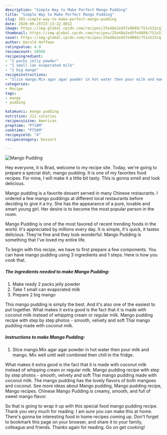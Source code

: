 ```yaml
---
description: "Simple Way to Make Perfect Mango Pudding"
title: "Simple Way to Make Perfect Mango Pudding"
slug: 365-simple-way-to-make-perfect-mango-pudding
date: 2020-09-25T23:13:22.801Z
image: https://img-global.cpcdn.com/recipes/25e48e2ed5fe9889/751x532cq70/mango-pudding-recipe-main-photo.jpg
thumbnail: https://img-global.cpcdn.com/recipes/25e48e2ed5fe9889/751x532cq70/mango-pudding-recipe-main-photo.jpg
cover: https://img-global.cpcdn.com/recipes/25e48e2ed5fe9889/751x532cq70/mango-pudding-recipe-main-photo.jpg
author: Harold Hoffman
ratingvalue: 4.9
reviewcount: 20566
recipeingredient:
- "2 packs jelly powder"
- "1 small can evaporated milk"
- "2 big mango"
recipeinstructions:
- "Slice mango.Mix agar agar powder in hot water then pour milk and mango. Mix well until well combined then chill in the fridge."
categories:
- Recipe
tags:
- mango
- pudding

katakunci: mango pudding 
nutrition: 211 calories
recipecuisine: American
preptime: "PT18M"
cooktime: "PT56M"
recipeyield: "4"
recipecategory: Dessert

---
```



![Mango Pudding](https://img-global.cpcdn.com/recipes/25e48e2ed5fe9889/751x532cq70/mango-pudding-recipe-main-photo.jpg)

Hey everyone, it is Brad, welcome to my recipe site. Today, we're going to prepare a special dish, mango pudding. It is one of my favorites food recipes. For mine, I will make it a little bit tasty. This is gonna smell and look delicious.

Mango pudding is a favorite dessert served in many Chinese restaurants. I ordered a few mango puddings at different local restaurants before deciding to give it a try. She has the appearance of a pure, lovable and smart young girl. Her desire is to become the most popular person in the room.

Mango Pudding is one of the most favored of recent trending foods in the world. It's appreciated by millions every day. It is simple, it's quick, it tastes delicious. They're fine and they look wonderful. Mango Pudding is something that I've loved my entire life.


To begin with this recipe, we have to first prepare a few components. You can have mango pudding using 3 ingredients and 1 steps. Here is how you cook that.

<!--inarticleads1-->

##### The ingredients needed to make Mango Pudding:

1. Make ready 2 packs jelly powder
1. Take 1 small can evaporated milk
1. Prepare 2 big mango


This mango pudding is simply the best. And it&#39;s also one of the easiest to put together. What makes it extra good is the fact that it is made with coconut milk instead of whipping cream or regular milk. Mango pudding recipe with step by step photos - smooth, velvety and soft Thai mango pudding made with coconut milk. 

<!--inarticleads2-->

##### Instructions to make Mango Pudding:

1. Slice mango.Mix agar agar powder in hot water then pour milk and mango. Mix well until well combined then chill in the fridge.


What makes it extra good is the fact that it is made with coconut milk instead of whipping cream or regular milk. Mango pudding recipe with step by step photos - smooth, velvety and soft Thai mango pudding made with coconut milk. The mango pudding has the lovely flavors of both mangoes and coconut. See more ideas about Mango pudding, Mango pudding recipe, Mango recipes. Chinese Mango Pudding is creamy, smooth, and full of sweet mango flavor. 

So that is going to wrap it up with this special food mango pudding recipe. Thank you very much for reading. I am sure you can make this at home. There's gonna be interesting food in home recipes coming up. Don't forget to bookmark this page on your browser, and share it to your family, colleague and friends. Thanks again for reading. Go on get cooking!
